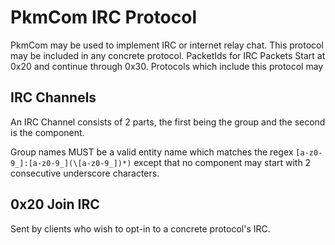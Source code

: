 # PkmCom IRC Protocol

PkmCom may be used to implement IRC or internet relay chat. This protocol may be included in any concrete protocol. 
PacketIds for IRC Packets Start at 0x20 and continue through 0x30. Protocols which include this protocol may

## IRC Channels

An IRC Channel consists of 2 parts, the first being the group and the second is the component.

Group names MUST be a valid entity name which matches the regex `[a-z0-9_]:[a-z0-9_](\[a-z0-9_])*)` except that no component may start with 2 consecutive underscore characters. 

## 0x20 Join IRC

Sent by clients who wish to opt-in to a concrete protocol's IRC. 



